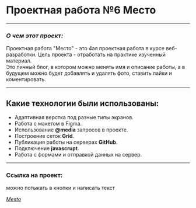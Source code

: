 # Проектная работа №6 **Место**
___
### **_О чем этот проект:_** 

Проектная работа "Место" - это 4ая проектная работа в курсе веб-разработки. Цель проекта - отработать на практике изученный материал.  
Это личный блог, в котором можно менять имя и описание работы, а в будущем можно будет добавлять и удалять фото, ставить лайки и коментировать.
___

## **Какие технологии были использованы:**
* Адаптивная верстка под разные типы экранов.
* Работа с макетом в Figma.
* Использование **@media** запросов в проекте.
* Построение сеток **Grid**.
* Публикация работы на серверах **GitHub**.
* Подключение **javascrupt**.
* Работа с формами и отправкой данных на сервер.
___
### Ссылка на проект:  

можно потыкать в кнопки и написать текст  

*[Mesto](https://slainraccoon.github.io/mesto/)*